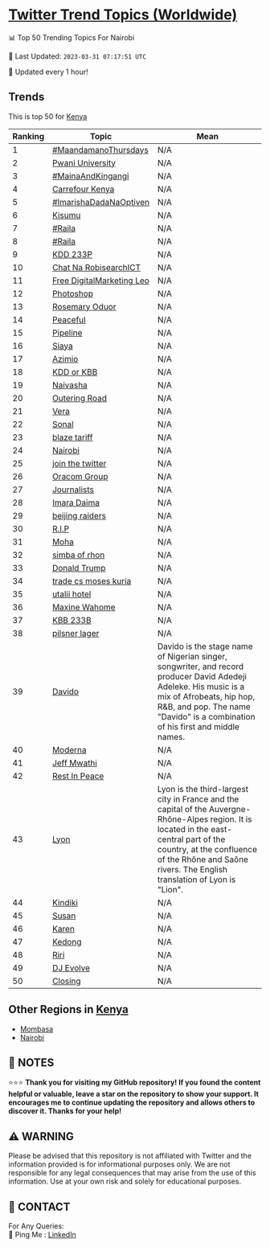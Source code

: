 [Twitter Trend Topics (Worldwide)](https://github.com/ErcinDedeoglu/Twitter-Trend-Topics)
==========


📊 Top 50 Trending Topics For Nairobi

📆 Last Updated: `2023-03-31 07:17:51 UTC`

🔧 Updated every 1 hour!


## Trends

This is top 50 for [Kenya](</Kenya>)

| Ranking | Topic | Mean |
| ------- | ------------ | ------------ |
| 1 | [#MaandamanoThursdays](http://twitter.com/search?q=%23MaandamanoThursdays) | N/A |
| 2 | [Pwani University](http://twitter.com/search?q=Pwani+University) | N/A |
| 3 | [#MainaAndKingangi](http://twitter.com/search?q=%23MainaAndKingangi) | N/A |
| 4 | [Carrefour Kenya](http://twitter.com/search?q=Carrefour+Kenya) | N/A |
| 5 | [#ImarishaDadaNaOptiven](http://twitter.com/search?q=%23ImarishaDadaNaOptiven) | N/A |
| 6 | [Kisumu](http://twitter.com/search?q=Kisumu) | N/A |
| 7 | [#Raila](http://twitter.com/search?q=%23Raila) | N/A |
| 8 | [#Raila](http://twitter.com/search?q=%23Raila) | N/A |
| 9 | [KDD 233P](http://twitter.com/search?q=KDD+233P) | N/A |
| 10 | [Chat Na RobisearchICT](http://twitter.com/search?q=Chat+Na+RobisearchICT) | N/A |
| 11 | [Free DigitalMarketing Leo](http://twitter.com/search?q=Free+DigitalMarketing+Leo) | N/A |
| 12 | [Photoshop](http://twitter.com/search?q=Photoshop) | N/A |
| 13 | [Rosemary Oduor](http://twitter.com/search?q=Rosemary+Oduor) | N/A |
| 14 | [Peaceful](http://twitter.com/search?q=Peaceful) | N/A |
| 15 | [Pipeline](http://twitter.com/search?q=Pipeline) | N/A |
| 16 | [Siaya](http://twitter.com/search?q=Siaya) | N/A |
| 17 | [Azimio](http://twitter.com/search?q=Azimio) | N/A |
| 18 | [KDD or KBB](http://twitter.com/search?q=KDD+or+KBB) | N/A |
| 19 | [Naivasha](http://twitter.com/search?q=Naivasha) | N/A |
| 20 | [Outering Road](http://twitter.com/search?q=Outering+Road) | N/A |
| 21 | [Vera](http://twitter.com/search?q=Vera) | N/A |
| 22 | [Sonal](http://twitter.com/search?q=Sonal) | N/A |
| 23 | [blaze tariff](http://twitter.com/search?q=blaze+tariff) | N/A |
| 24 | [Nairobi](http://twitter.com/search?q=Nairobi) | N/A |
| 25 | [join the twitter](http://twitter.com/search?q=join+the+twitter) | N/A |
| 26 | [Oracom Group](http://twitter.com/search?q=Oracom+Group) | N/A |
| 27 | [Journalists](http://twitter.com/search?q=Journalists) | N/A |
| 28 | [Imara Daima](http://twitter.com/search?q=Imara+Daima) | N/A |
| 29 | [beijing raiders](http://twitter.com/search?q=beijing+raiders) | N/A |
| 30 | [R.I.P](http://twitter.com/search?q=R.I.P) | N/A |
| 31 | [Moha](http://twitter.com/search?q=Moha) | N/A |
| 32 | [simba of rhon](http://twitter.com/search?q=simba+of+rhon) | N/A |
| 33 | [Donald Trump](http://twitter.com/search?q=Donald+Trump) | N/A |
| 34 | [trade cs moses kuria](http://twitter.com/search?q=trade+cs+moses+kuria) | N/A |
| 35 | [utalii hotel](http://twitter.com/search?q=utalii+hotel) | N/A |
| 36 | [Maxine Wahome](http://twitter.com/search?q=Maxine+Wahome) | N/A |
| 37 | [KBB 233B](http://twitter.com/search?q=KBB+233B) | N/A |
| 38 | [pilsner lager](http://twitter.com/search?q=pilsner+lager) | N/A |
| 39 | [Davido](http://twitter.com/search?q=Davido) | Davido is the stage name of Nigerian singer, songwriter, and record producer David Adedeji Adeleke. His music is a mix of Afrobeats, hip hop, R&B, and pop. The name "Davido" is a combination of his first and middle names. |
| 40 | [Moderna](http://twitter.com/search?q=Moderna) | N/A |
| 41 | [Jeff Mwathi](http://twitter.com/search?q=Jeff+Mwathi) | N/A |
| 42 | [Rest In Peace](http://twitter.com/search?q=Rest+In+Peace) | N/A |
| 43 | [Lyon](http://twitter.com/search?q=Lyon) | Lyon is the third-largest city in France and the capital of the Auvergne-Rhône-Alpes region. It is located in the east-central part of the country, at the confluence of the Rhône and Saône rivers. The English translation of Lyon is "Lion". |
| 44 | [Kindiki](http://twitter.com/search?q=Kindiki) | N/A |
| 45 | [Susan](http://twitter.com/search?q=Susan) | N/A |
| 46 | [Karen](http://twitter.com/search?q=Karen) | N/A |
| 47 | [Kedong](http://twitter.com/search?q=Kedong) | N/A |
| 48 | [Riri](http://twitter.com/search?q=Riri) | N/A |
| 49 | [DJ Evolve](http://twitter.com/search?q=DJ+Evolve) | N/A |
| 50 | [Closing](http://twitter.com/search?q=Closing) | N/A |



## Other Regions in [Kenya](</Kenya>)

* [Mombasa](</Kenya/Mombasa.md>)
* [Nairobi](</Kenya/Nairobi.md>)



## 📝 NOTES

⭐⭐⭐ **Thank you for visiting my GitHub repository! If you found the content helpful or valuable, leave a star on the repository to show your support. It encourages me to continue updating the repository and allows others to discover it. Thanks for your help!**


## ⚠️ WARNING

Please be advised that this repository is not affiliated with Twitter and the information provided is for informational purposes only. We are not responsible for any legal consequences that may arise from the use of this information. Use at your own risk and solely for educational purposes.


## 📨 CONTACT

 For Any Queries:  
            🏓 Ping Me : [LinkedIn](https://www.linkedin.com/in/ercindedeoglu/)
